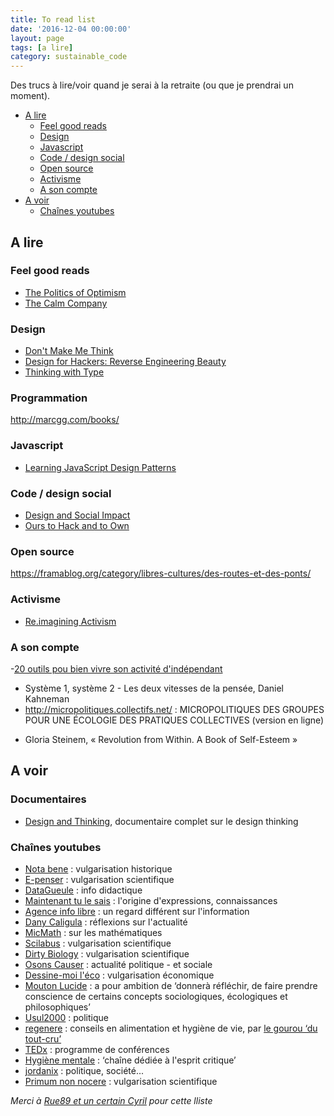 ```yaml
---
title: To read list
date: '2016-12-04 00:00:00'
layout: page
tags: [a lire]
category: sustainable_code
---
```


Des trucs à lire/voir quand je serai à la retraite (ou que je prendrai un moment).

<!--more-->

<!-- TOC depthFrom:2 depthTo:6 withLinks:1 updateOnSave:1 orderedList:0 -->

- [A lire](#a-lire)
	- [Feel good reads](#feel-good-reads)
	- [Design](#design)
	- [Javascript](#javascript)
	- [Code / design social](#code-design-social)
	- [Open source](#open-source)
	- [Activisme](#activisme)
	- [A son compte](#a-son-compte)
- [A voir](#a-voir)
	- [Chaînes youtubes](#chanes-youtubes)

<!-- /TOC -->

## A lire


### Feel good reads

- [The Politics of Optimism](https://medium.com/@AlexSteffen/the-politics-of-optimism-37a5006e8ba8#.lz1kqvxxb)
- [The Calm Company](https://m.signalvnoise.com/the-calm-company-our-next-book-d0ed917cc457)


### Design
- [Don't Make Me Think](https://www.amazon.com/Dont-Make-Think-Revisited-Usability/dp/0321965515/ref=pd_sim_b_2?ie=UTF8&refRID=18V1XW44Y0XF9Z0HC7WN)
- [Design for Hackers: Reverse Engineering Beauty](https://www.amazon.com/Design-Hackers-Reverse-Engineering-Beauty/dp/1119998956/)
- [Thinking with Type](https://www.amazon.com/Thinking-Type-2nd-revised-expanded/dp/1568989695)

### Programmation

http://marcgg.com/books/

### Javascript

- [Learning JavaScript Design Patterns](https://addyosmani.com/resources/essentialjsdesignpatterns/book/)

### Code / design social

- [Design and Social Impact](https://www.arts.gov/sites/default/files/Design-and-Social-Impact.pdf)
- [Ours to Hack and to Own](#)

### Open source
https://framablog.org/category/libres-cultures/des-routes-et-des-ponts/

### Activisme

- [Re.imagining Activism](http://www.smart-csos.org/images/Documents/reimagining_activism_guide.pdf)

### A son compte

-[20 outils pou bien vivre son activité d'indépendant](http://www.kob-one.com/blog/graphistes-freelances-20-outils-calculettes-sites-et-livres-pour-bien-vivre-de-son-activite-dindependant/)

- Système 1, système 2 - Les deux vitesses de la pensée, Daniel Kahneman
- http://micropolitiques.collectifs.net/ : MICROPOLITIQUES DES GROUPES
POUR UNE ÉCOLOGIE DES PRATIQUES COLLECTIVES (version en ligne)

<!-- http://livre.fnac.com/a9180576/Scott-Stossel-Anxiete -->

- Gloria Steinem, « Revolution from Within. A Book of Self-Esteem »


## A voir

### Documentaires
- [Design and Thinking](https://www.youtube.com/watch?v=Z_YwyMssN0Y), documentaire complet sur le design thinking

### Chaînes youtubes

- [Nota bene](https://www.youtube.com/user/notabenemovies) : vulgarisation historique
- [E-penser](https://www.youtube.com/user/epenser1) : vulgarisation scientifique
- [DataGueule](https://www.youtube.com/user/datagueule) : info didactique
- [Maintenant tu le sais](https://www.youtube.com/channel/UCVL_6o--Z1CVSTROLMdLfNA) :  l'origine d'expressions, connaissances
- [Agence info libre](https://www.youtube.com/user/infosdontonparlepeu) : un regard différent sur l'information
- [Dany Caligula](https://www.youtube.com/user/DanyCaligula) : réflexions sur l'actualité
- [MicMath](https://www.youtube.com/user/Micmaths) : sur les mathématiques
- [Scilabus](https://www.youtube.com/user/Micmaths) : vulgarisation scientifique
- [Dirty Biology](https://www.youtube.com/user/dirtybiology)
 : vulgarisation scientifique
- [Osons Causer](https://www.youtube.com/channel/UCVeMw72tepFl1Zt5fvf9QKQ) : actualité politique - et sociale
- [Dessine-moi l'éco](https://www.youtube.com/user/dessinemoileco) : vulgarisation économique
- [Mouton Lucide](https://www.youtube.com/channel/UC2kIberIFY054MWlDWNebxA) : a pour ambition de ‘donnerà réfléchir, de faire prendre conscience de certains concepts sociologiques, écologiques et philosophiques’
- [Usul2000](https://www.youtube.com/user/MrUsul2000) : politique
- [regenere](https://www.youtube.com/user/thierry66pasteque) : conseils en alimentation et hygiène de vie, par
[le gourou ‘du tout-cru’](http://rue89.nouvelobs.com/2014/11/26/thierry-casasnovas-gourou-tout-cru-attend-tranquille-youtube-256224)
- [TEDx](https://www.youtube.com/user/TEDxTalks) : programme de conférences
- [Hygiène mentale](https://www.youtube.com/user/fauxsceptique) : ‘chaîne dédiée à l'esprit critique’
- [jordanix](https://www.youtube.com/channel/UCuVx9duCZYExp4Z4PNhzPXw) : politique, société...
- [Primum non nocere](https://www.youtube.com/user/scilabus) : vulgarisation scientifique

*Merci à [Rue89 et un certain Cyril](http://rue89.nouvelobs.com/2016/12/01/famille-ils-regardent-plus-jt-ils-regardent-youtube-265768?utm_campaign=Echobox&utm_medium=Social&utm_source=Facebook#link_time=1480609991) pour cette lliste*
